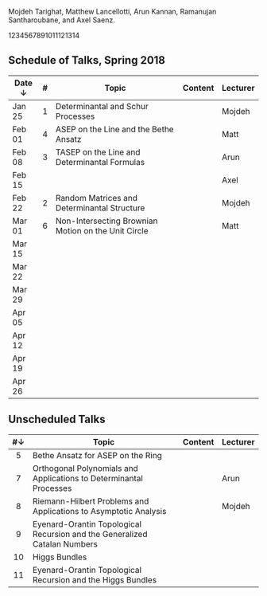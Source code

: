 Mojdeh Tarighat, Matthew Lancellotti, Arun Kannan, Ramanujan Santharoubane, and Axel Saenz.

1234567891011121314

## Schedule of Talks, Spring 2018

Date ↓ | # | Topic | Content | Lecturer
-------|:-:|-------|---------|---------
Jan 25 | 1 | Determinantal and Schur Processes |  | Mojdeh
Feb 01 | 4 | ASEP on the Line and the Bethe Ansatz |  | Matt
Feb 08 | 3 | TASEP on the Line and Determinantal Formulas |  | Arun
Feb 15 |  |  |  | Axel
Feb 22 | 2 | Random Matrices and Determinantal Structure |  | Mojdeh
Mar 01 | 6 | Non-Intersecting Brownian Motion on the Unit Circle |  | Matt
Mar 15 |  |  |  | 
Mar 22 |  |  |  | 
Mar 29 |  |  |  | 
Apr 05 |  |  |  | 
Apr 12 |  |  |  | 
Apr 19 |  |  |  | 
Apr 26 |  |  |  | 


## Unscheduled Talks

 #↓| Topic | Content | Lecturer
:-:|-------|---------|---------
 5 | Bethe Ansatz for ASEP on the Ring |  | 
 7 | Orthogonal Polynomials and Applications to Determinantal Processes |  | Arun
 8 | Riemann-Hilbert Problems and Applications to Asymptotic Analysis |  | Mojdeh
 9 | Eyenard-Orantin Topological Recursion and the Generalized Catalan Numbers |  | 
10 | Higgs Bundles |  | 
11 | Eyenard-Orantin Topological Recursion and the Higgs Bundles |  | 
